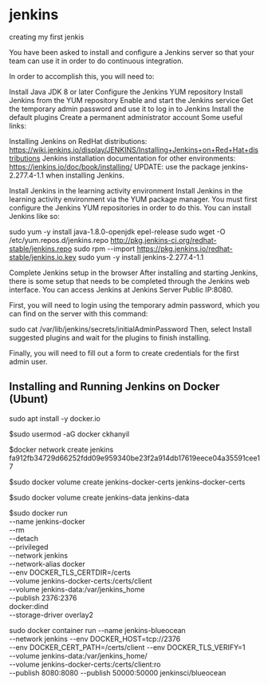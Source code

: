 # jenkins
creating my first jenkis


You have been asked to install and configure a Jenkins server so that your team can use it in order to do continuous integration.

In order to accomplish this, you will need to:

Install Java JDK 8 or later
Configure the Jenkins YUM repository
Install Jenkins from the YUM repository
Enable and start the Jenkins service
Get the temporary admin password and use it to log in to Jenkins
Install the default plugins
Create a permanent administrator account
Some useful links:

Installing Jenkins on RedHat distributions: https://wiki.jenkins.io/display/JENKINS/Installing+Jenkins+on+Red+Hat+distributions
Jenkins installation documentation for other environments: https://jenkins.io/doc/book/installing/
UPDATE: use the package jenkins-2.277.4-1.1 when installing Jenkins.


Install Jenkins in the learning activity environment
Install Jenkins in the learning activity environment via the YUM package manager. You must first configure the Jenkins YUM repositories in order to do this. You can install Jenkins like so:

sudo yum -y install java-1.8.0-openjdk epel-release
sudo wget -O /etc/yum.repos.d/jenkins.repo http://pkg.jenkins-ci.org/redhat-stable/jenkins.repo
sudo rpm --import https://pkg.jenkins.io/redhat-stable/jenkins.io.key
sudo yum -y install jenkins-2.277.4-1.1

Complete Jenkins setup in the browser
After installing and starting Jenkins, there is some setup that needs to be completed through the Jenkins web interface. You can access Jenkins at Jenkins Server Public IP:8080.

First, you will need to login using the temporary admin password, which you can find on the server with this command:

 sudo cat /var/lib/jenkins/secrets/initialAdminPassword
Then, select Install suggested plugins and wait for the plugins to finish installing.

Finally, you will need to fill out a form to create credentials for the first admin user.

## Installing and Running Jenkins on Docker (Ubunt)

sudo apt install -y docker.io

$sudo usermod -aG docker ckhanyil

$docker network create jenkins
fa912fb34729d66252fdd09e959340be23f2a914db17619eece04a35591cee17

$sudo docker volume create jenkins-docker-certs
jenkins-docker-certs

$sudo docker volume create jenkins-data
jenkins-data

$sudo docker run \
   --name jenkins-docker \
   --rm \
   --detach \
   --privileged \
   --network jenkins \
   --network-alias docker \
   --env DOCKER_TLS_CERTDIR=/certs \
   --volume jenkins-docker-certs:/certs/client \
   --volume jenkins-data:/var/jenkins_home \
   --publish 2376:2376 \
   docker:dind \
   --storage-driver overlay2

sudo docker container run --name jenkins-blueocean \
--network jenkins --env DOCKER_HOST=tcp://2376 \
--env DOCKER_CERT_PATH=/certs/client --env DOCKER_TLS_VERIFY=1 \
--volume jenkins-data:/var/jenkins_home/ \
--volume jenkins-docker-certs:/certs/client:ro \
--publish 8080:8080 --publish 50000:50000 jenkinsci/blueocean

